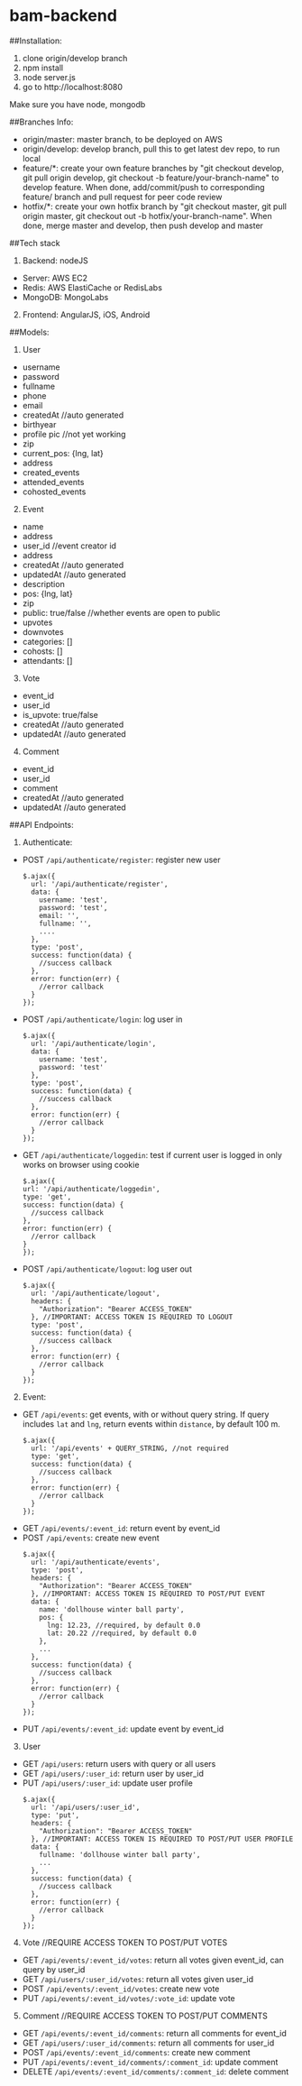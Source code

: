 bam-backend
===========

##Installation:
1. clone origin/develop branch
2. npm install
3. node server.js
4. go to http://localhost:8080

Make sure you have node, mongodb

##Branches Info:
* origin/master: master branch, to be deployed on AWS
* origin/develop: develop branch, pull this to get latest dev repo, to run local
* feature/*: create your own feature branches by "git checkout develop, git pull origin develop, git checkout -b feature/your-branch-name" to develop feature. When done, add/commit/push to corresponding feature/ branch and pull request for peer code review
* hotfix/*: create your own hotfix branch by "git checkout master, git pull origin master, git checkout out -b hotfix/your-branch-name". When done, merge master and develop, then push develop and master

##Tech stack
1. Backend: nodeJS
  - Server: AWS EC2
  - Redis: AWS ElastiCache or RedisLabs
  - MongoDB: MongoLabs

2. Frontend: AngularJS, iOS, Android

##Models:
1. User
  - username
  - password
  - fullname
  - phone
  - email
  - createdAt //auto generated
  - birthyear
  - profile pic //not yet working
  - zip
  - current_pos: {lng, lat}
  - address
  - created_events
  - attended_events
  - cohosted_events
2. Event
  - name
  - address
  - user_id //event creator id
  - address
  - createdAt //auto generated
  - updatedAt //auto generated
  - description
  - pos: {lng, lat}
  - zip
  - public: true/false //whether events are open to public
  - upvotes
  - downvotes
  - categories: []
  - cohosts: []
  - attendants: []
3. Vote
  - event_id
  - user_id
  - is_upvote: true/false
  - createdAt //auto generated
  - updatedAt //auto generated
4. Comment
  - event_id
  - user_id
  - comment
  - createdAt //auto generated
  - updatedAt //auto generated

##API Endpoints:
1. Authenticate:
  - POST `/api/authenticate/register`: register new user
    ```
    $.ajax({
      url: '/api/authenticate/register',
      data: {
        username: 'test',
        password: 'test',
        email: '',
        fullname: '',
        ....
      },
      type: 'post',
      success: function(data) {
        //success callback
      },
      error: function(err) {
        //error callback
      }
    });

    ```
  - POST `/api/authenticate/login`: log user in
    ```
    $.ajax({
      url: '/api/authenticate/login',
      data: {
        username: 'test',
        password: 'test'
      },
      type: 'post',
      success: function(data) {
        //success callback
      },
      error: function(err) {
        //error callback
      }
    });

    ```
  - GET `/api/authenticate/loggedin`: test if current user is logged in
    only works on browser using cookie
      ```
    $.ajax({
      url: '/api/authenticate/loggedin',
      type: 'get',
      success: function(data) {
        //success callback
      },
      error: function(err) {
        //error callback
      }
    });

    ```
  - POST `/api/authenticate/logout`: log user out
    ```
    $.ajax({
      url: '/api/authenticate/logout',
      headers: {
        "Authorization": "Bearer ACCESS_TOKEN"
      }, //IMPORTANT: ACCESS TOKEN IS REQUIRED TO LOGOUT
      type: 'post',
      success: function(data) {
        //success callback
      },
      error: function(err) {
        //error callback
      }
    });

    ```

2. Event:
  - GET `/api/events`: get events, with or without query string. If query includes `lat` and `lng`, return events within `distance`, by default 100 m.
    ```
    $.ajax({
      url: '/api/events' + QUERY_STRING, //not required
      type: 'get',
      success: function(data) {
        //success callback
      },
      error: function(err) {
        //error callback
      }
    });

    ```
  - GET `/api/events/:event_id`: return event by event_id
  - POST `/api/events`: create new event
    ```
    $.ajax({
      url: '/api/authenticate/events',
      type: 'post',
      headers: {
        "Authorization": "Bearer ACCESS_TOKEN"
      }, //IMPORTANT: ACCESS TOKEN IS REQUIRED TO POST/PUT EVENT
      data: {
        name: 'dollhouse winter ball party',
        pos: {
          lng: 12.23, //required, by default 0.0
          lat: 20.22 //required, by default 0.0
        },
        ...
      },
      success: function(data) {
        //success callback
      },
      error: function(err) {
        //error callback
      }
    });

    ```
  - PUT `/api/events/:event_id`: update event by event_id

3. User
  - GET `/api/users`: return users with query or all users
  - GET `/api/users/:user_id`: return user by user_id
  - PUT `/api/users/:user_id`: update user profile
    ```
    $.ajax({
      url: '/api/users/:user_id',
      type: 'put',
      headers: {
        "Authorization": "Bearer ACCESS_TOKEN"
      }, //IMPORTANT: ACCESS TOKEN IS REQUIRED TO POST/PUT USER PROFILE
      data: {
        fullname: 'dollhouse winter ball party',
        ...
      },
      success: function(data) {
        //success callback
      },
      error: function(err) {
        //error callback
      }
    });
    ```

4. Vote //REQUIRE ACCESS TOKEN TO POST/PUT VOTES
  - GET `/api/events/:event_id/votes`: return all votes given event_id, can query by user_id
  - GET `/api/users/:user_id/votes`: return all votes given user_id
  - POST `/api/events/:event_id/votes`: create new vote
  - PUT `/api/events/:event_id/votes/:vote_id`: update vote

5. Comment //REQUIRE ACCESS TOKEN TO POST/PUT COMMENTS
  - GET `/api/events/:event_id/comments`: return all comments for event_id
  - GET `/api/users/:user_id/comments`: return all comments for user_id
  - POST `/api/events/:event_id/comments`: create new comment
  - PUT `/api/events/:event_id/comments/:comment_id`: update comment
  - DELETE `/api/events/:event_id/comments/:comment_id`: delete comment


